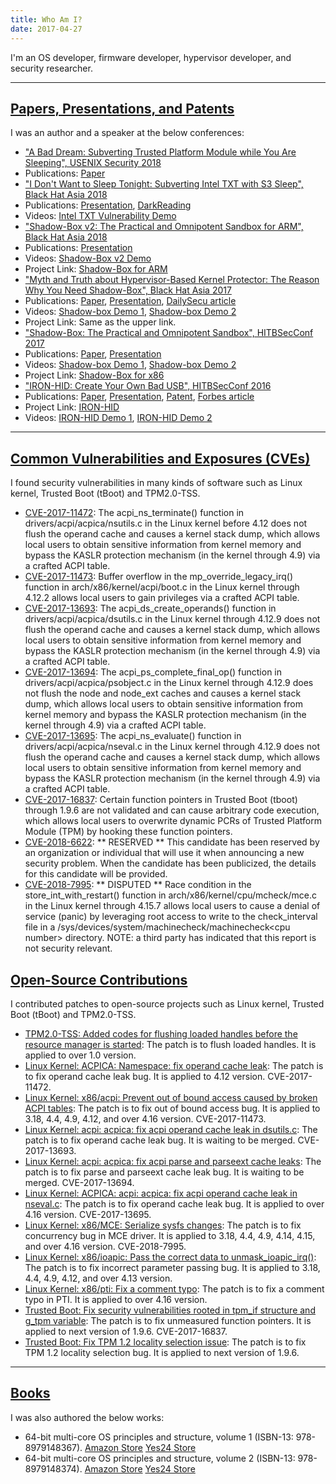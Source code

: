 ```yaml
---
title: Who Am I?
date: 2017-04-27
---
```

I'm an OS developer, firmware developer, hypervisor developer, and security researcher.

---
## [Papers, Presentations, and Patents](#paper)
I was an author and a speaker at the below conferences:
 - ["A Bad Dream: Subverting Trusted Platform Module while You Are Sleeping", USENIX Security 2018](https://www.usenix.org/conference/usenixsecurity18/presentation/han)
  - Publications: [Paper](https://www.usenix.org/conference/usenixsecurity18/presentation/han)
 - ["I Don't Want to Sleep Tonight: Subverting Intel TXT with S3 Sleep", Black Hat Asia 2018](https://www.blackhat.com/asia-18/briefings.html#i-dont-want-to-sleep-tonight-subverting-intel-txt-with-s3-sleep)
  - Publications: [Presentation](https://www.blackhat.com/docs/asia-18/asia-18-Seunghun-I_Dont_Want_to_Sleep_Tonight_Subverting_Intel_TXT_with_S3_Sleep.pdf), [DarkReading](https://www.darkreading.com/threat-intelligence/10-cant-miss-talks-at-black-hat-asia/d/d-id/1331111?piddl_msgorder=asc&amp;f_src=darkreading_editorspicks_rss_latest&image_number=2)
  - Videos: [Intel TXT Vulnerability Demo](https://youtu.be/n4pJrTbassU)
 - ["Shadow-Box v2: The Practical and Omnipotent Sandbox for ARM", Black Hat Asia 2018](https://www.blackhat.com/asia-18/briefings.html#shadow-box-v2-the-practical-and-omnipotent-sandbox-for-arm)
  - Publications: [Presentation](https://www.blackhat.com/docs/asia-18/asia-18-Seunghun-Shadow-Box_v2_The_Practical_and_Omnipotent_Sandbox_for_ARM.pdf)
  - Videos: [Shadow-Box v2 Demo](https://youtu.be/mhS3ujH6yyA)
  - Project Link: [Shadow-Box for ARM](https://github.com/kkamagui/shadow-box-for-arm)
 - ["Myth and Truth about Hypervisor-Based Kernel Protector: The Reason Why You Need Shadow-Box", Black Hat Asia 2017](https://www.blackhat.com/asia-17/briefings.html#myth-and-truth-about-hypervisor-based-kernel-protector-the-reason-why-you-need-shadow-box)
  - Publications: [Paper](https://www.blackhat.com/docs/asia-17/materials/asia-17-Han-Myth-And-Truth-about-Hypervisor-Based-Kernel-Protector-The-Reason-Why-You-Need-Shadowbox-wp.pdf), [Presentation](https://www.blackhat.com/docs/asia-17/materials/asia-17-Han-Myth-And-Truth-about-Hypervisor-Based-Kernel-Protector-The-Reason-Why-You-Need-Shadowbox.pdf), [DailySecu article](http://www.dailysecu.com/?mod=news&act=articleView&idxno=19370)
  - Videos: [Shadow-box Demo 1](https://youtu.be/3_cFDVHWCXA), [Shadow-box Demo 2](https://youtu.be/s7iZYg4vP4E)
  - Project Link: Same as the upper link.
 - ["Shadow-Box: The Practical and Omnipotent Sandbox", HITBSecConf 2017](http://conference.hitb.org/hitbsecconf2017ams/sessions/shadowbox-the-practical-and-omnipotent-sandbox/)
  - Publications: [Paper](http://conference.hitb.org/hitbsecconf2017ams/wp-content/uploads/2015/11/Shadow-box-Whitepaper.pdf), [Presentation](http://conference.hitb.org/hitbsecconf2017ams/materials/D1T2%20-%20Seunghun%20Han%20-%20Shadow-Box%20-%20The%20Practical%20and%20Omnipotent%20Sandbox.pdf)
  - Videos: [Shadow-box Demo 1](https://youtu.be/3_cFDVHWCXA), [Shadow-box Demo 2](https://youtu.be/s7iZYg4vP4E)
  - Project Link: [Shadow-Box for x86](https://github.com/kkamagui/shadow-box-for-x86)
 - ["IRON-HID: Create Your Own Bad USB", HITBSecConf 2016](http://conference.hitb.org/hitbsecconf2016ams/sessions/iron-hid-create-your-own-bad-usb-device/) 
  - Publications: [Paper](http://conference.hitb.org/hitbsecconf2016ams/wp-content/uploads/2015/11/Seunghun-Han-IRON-HID-Create-Your-Own-Bad-USB-Device.pdf), [Presentation](http://conference.hitb.org/hitbsecconf2016ams/wp-content/uploads/2015/11/D1T2-Seunghun-Han-Create-Your-Own-Bad-USB-Device.pdf), [Patent](https://goo.gl/atPoBf), [Forbes article](https://www.forbes.com/sites/thomasbrewster/2016/07/13/powershock-mobile-charger-hacks-android-phones/#289b27ae3448)
  - Project Link: [IRON-HID](https://github.com/kkamagui/IRON-HID)
  - Videos: [IRON-HID Demo 1](https://youtu.be/5-a4Nao9gtA), [IRON-HID Demo 2](https://youtu.be/rkTEXyGt8bw)
---

## [Common Vulnerabilities and Exposures (CVEs)](#cve)
I found security vulnerabilities in many kinds of software such as Linux kernel, Trusted Boot (tBoot) and TPM2.0-TSS.
 - [CVE-2017-11472](http://cve.mitre.org/cgi-bin/cvename.cgi?name=CVE-2017-11472): The acpi\_ns\_terminate() function in drivers/acpi/acpica/nsutils.c in the Linux kernel before 4.12 does not flush the operand cache and causes a kernel stack dump, which allows local users to obtain sensitive information from kernel memory and bypass the KASLR protection mechanism (in the kernel through 4.9) via a crafted ACPI table.
 - [CVE-2017-11473](http://cve.mitre.org/cgi-bin/cvename.cgi?name=CVE-2017-11473): Buffer overflow in the mp\_override\_legacy\_irq() function in arch/x86/kernel/acpi/boot.c in the Linux kernel through 4.12.2 allows local users to gain privileges via a crafted ACPI table.
 - [CVE-2017-13693](http://cve.mitre.org/cgi-bin/cvename.cgi?name=CVE-2017-13693): The acpi\_ds\_create\_operands() function in drivers/acpi/acpica/dsutils.c in the Linux kernel through 4.12.9 does not flush the operand cache and causes a kernel stack dump, which allows local users to obtain sensitive information from kernel memory and bypass the KASLR protection mechanism (in the kernel through 4.9) via a crafted ACPI table.
 - [CVE-2017-13694](http://cve.mitre.org/cgi-bin/cvename.cgi?name=CVE-2017-13694): The acpi\_ps\_complete\_final\_op() function in drivers/acpi/acpica/psobject.c in the Linux kernel through 4.12.9 does not flush the node and node\_ext caches and causes a kernel stack dump, which allows local users to obtain sensitive information from kernel memory and bypass the KASLR protection mechanism (in the kernel through 4.9) via a crafted ACPI table.
 - [CVE-2017-13695](http://cve.mitre.org/cgi-bin/cvename.cgi?name=CVE-2017-13695): The acpi\_ns\_evaluate() function in drivers/acpi/acpica/nseval.c in the Linux kernel through 4.12.9 does not flush the operand cache and causes a kernel stack dump, which allows local users to obtain sensitive information from kernel memory and bypass the KASLR protection mechanism (in the kernel through 4.9) via a crafted ACPI table. 
 - [CVE-2017-16837](http://cve.mitre.org/cgi-bin/cvename.cgi?name=CVE-2017-16837): Certain function pointers in Trusted Boot (tboot) through 1.9.6 are not validated and can cause arbitrary code execution, which allows local users to overwrite dynamic PCRs of Trusted Platform Module (TPM) by hooking these function pointers.
 - [CVE-2018-6622](http://cve.mitre.org/cgi-bin/cvename.cgi?name=CVE-2018-6622): ** RESERVED ** This candidate has been reserved by an organization or individual that will use it when announcing a new security problem. When the candidate has been publicized, the details for this candidate will be provided.
 - [CVE-2018-7995](http://cve.mitre.org/cgi-bin/cvename.cgi?name=CVE-2018-7995): ** DISPUTED ** Race condition in the store\_int\_with\_restart() function in arch/x86/kernel/cpu/mcheck/mce.c in the Linux kernel through 4.15.7 allows local users to cause a denial of service (panic) by leveraging root access to write to the check\_interval file in a /sys/devices/system/machinecheck/machinecheck\<cpu number\> directory. NOTE: a third party has indicated that this report is not security relevant.


## [Open-Source Contributions](#contribution)
I contributed patches to open-source projects such as Linux kernel, Trusted Boot (tBoot) and TPM2.0-TSS.
 - [TPM2.0-TSS: Added codes for flushing loaded handles before the resource manager is started](https://github.com/01org/TPM2.0-TSS/pull/90/commits/e196c7e1007dcb1f9b6acbbb0b890e4c7bd7cdd5): The patch is to flush loaded handles. It is applied to over 1.0 version.
 - [Linux Kernel: ACPICA: Namespace: fix operand cache leak](https://github.com/torvalds/linux/commit/3b2d69114fefa474fca542e51119036dceb4aa6f): The patch is to fix operand cache leak bug. It is applied to 4.12 version. CVE-2017-11472.
 - [Linux Kernel: x86/acpi: Prevent out of bound access caused by broken ACPI tables](https://github.com/torvalds/linux/commit/dad5ab0db8deac535d03e3fe3d8f2892173fa6a4): The patch is to fix out of bound access bug. It is applied to 3.18, 4.4, 4.9, 4.12, and over 4.16 version. CVE-2017-11473.
 - [Linux Kernel: acpi: acpica: fix acpi operand cache leak in dsutils.c](https://github.com/acpica/acpica/pull/295/commits/987a3b5cf7175916e2a4b6ea5b8e70f830dfe732): The patch is to fix operand cache leak bug. It is waiting to be merged. CVE-2017-13693.
 - [Linux Kernel: acpi: acpica: fix acpi parse and parseext cache leaks](https://github.com/acpica/acpica/pull/278/commits/4a0243ecb4c94e2d73510d096c5ea4d0711fc6c0): The patch is to fix parse and parseext cache leak bug. It is waiting to be merged. CVE-2017-13694.
 - [Linux Kernel: ACPICA: acpi: acpica: fix acpi operand cache leak in nseval.c](https://patchwork.kernel.org/patch/10283719/): The patch is to fix operand cache leak bug. It is applied to over 4.16 version. CVE-2017-13695.
 - [Linux Kernel: x86/MCE: Serialize sysfs changes](https://github.com/torvalds/linux/commit/b3b7c4795ccab5be71f080774c45bbbcc75c2aaf): The patch is to fix concurrency bug in MCE driver. It is applied to 3.18, 4.4, 4.9, 4.14, 4.15, and over 4.16 version. CVE-2018-7995.
 - [Linux Kernel: x86/ioapic: Pass the correct data to unmask\_ioapic\_irq()](https://github.com/torvalds/linux/commit/e708e35ba6d89ff785b225cd07dcccab04fa954a): The patch is to fix incorrect parameter passing bug. It is applied to 3.18, 4.4, 4.9, 4.12, and over 4.13 version.
 - [Linux Kernel: x86/pti: Fix a comment typo](https://github.com/torvalds/linux/commit/c5b679f5c9e3851ee118d95961def374bb3b4ce6): The patch is to fix a comment typo in PTI. It is applied to over 4.16 version.
 - [Trusted Boot: Fix security vulnerabilities rooted in tpm\_if structure and g\_tpm variable](https://sourceforge.net/p/tboot/code/ci/521c58e51eb5be105a29983742850e72c44ed80e/tree/): The patch is to fix unmeasured function pointers. It is applied to next version of 1.9.6. CVE-2017-16837.
 - [Trusted Boot: Fix TPM 1.2 locality selection issue](https://sourceforge.net/p/tboot/code/ci/0461b6a3b90b7942c93ed1d4c6f9637fb40d413f/tree/): The patch is to fix TPM 1.2 locality selection bug. It is applied to next version of 1.9.6.

---
## [Books](#book)
I was also authored the below works: 
 - 64-bit multi-core OS principles and structure, volume 1 (ISBN-13: 978-8979148367). [Amazon Store](https://www.amazon.co.uk/64-bit-multi-core-principles-structure-Korean/dp/8979148364) [Yes24 Store](http://www.yes24.com/24/goods/5270659?scode=032&OzSrank=1)
 - 64-bit multi-core OS principles and structure, volume 2 (ISBN-13: 978-8979148374). [Amazon Store](https://www.amazon.co.uk/64-bit-multi-core-principles-structure-Korean/dp/8979148372) [Yes24 Store](http://www.yes24.com/24/goods/5270667?scode=032&OzSrank=2)

